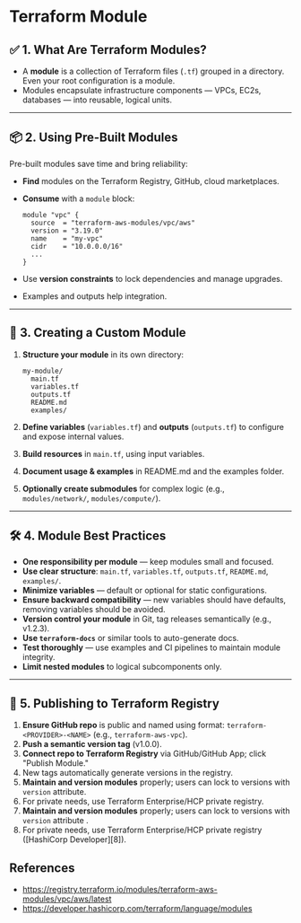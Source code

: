 # Terraform Module

## ✅ 1. What Are Terraform Modules?

* A **module** is a collection of Terraform files (`.tf`) grouped in a directory. Even your root configuration is a module.
* Modules encapsulate infrastructure components — VPCs, EC2s, databases — into reusable, logical units.

---

## 📦 2. Using Pre-Built Modules

Pre-built modules save time and bring reliability:

* **Find** modules on the Terraform Registry, GitHub, cloud marketplaces.
* **Consume** with a `module` block:

  ```hcl
  module "vpc" {
    source  = "terraform-aws-modules/vpc/aws"
    version = "3.19.0"
    name    = "my-vpc"
    cidr    = "10.0.0.0/16"
    ...
  }
  ```
* Use **version constraints** to lock dependencies and manage upgrades.
* Examples and outputs help integration.

---

## 🔧 3. Creating a Custom Module

1. **Structure your module** in its own directory:

   ```
   my-module/
     main.tf
     variables.tf
     outputs.tf
     README.md
     examples/
   ```

2. **Define variables** (`variables.tf`) and **outputs** (`outputs.tf`) to configure and expose internal values.

3. **Build resources** in `main.tf`, using input variables.

4. **Document usage & examples** in README.md and the examples folder.

5. **Optionally create submodules** for complex logic (e.g., `modules/network/`, `modules/compute/`).

---

## 🛠️ 4. Module Best Practices

* **One responsibility per module** — keep modules small and focused.
* **Use clear structure**: `main.tf`, `variables.tf`, `outputs.tf`, `README.md`, `examples/`.
* **Minimize variables** — default or optional for static configurations.
* **Ensure backward compatibility** — new variables should have defaults, removing variables should be avoided.
* **Version control your module** in Git, tag releases semantically (e.g., v1.2.3).
* **Use `terraform-docs`** or similar tools to auto-generate docs.
* **Test thoroughly** — use examples and CI pipelines to maintain module integrity.
* **Limit nested modules** to logical subcomponents only.

---

## 🚀 5. Publishing to Terraform Registry

1. **Ensure GitHub repo** is public and named using format: `terraform-<PROVIDER>-<NAME>` (e.g., `terraform-aws-vpc`).
2. **Push a semantic version tag** (v1.0.0).
3. **Connect repo to Terraform Registry** via GitHub/GitHub App; click "Publish Module."
4. New tags automatically generate versions in the registry.
5. **Maintain and version modules** properly; users can lock to versions with `version` attribute.
6. For private needs, use Terraform Enterprise/HCP private registry.
5. **Maintain and version modules** properly; users can lock to versions with `version` attribute .
6. For private needs, use Terraform Enterprise/HCP private registry ([HashiCorp Developer][8]).

## References
- https://registry.terraform.io/modules/terraform-aws-modules/vpc/aws/latest
- https://developer.hashicorp.com/terraform/language/modules